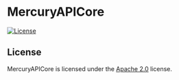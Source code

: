 # MercuryAPICore

[![License](https://lolnet.co.nz/resources/badges/License-Apache%202.0-blue.svg)](https://www.apache.org/licenses/LICENSE-2.0)

## License
MercuryAPICore is licensed under the [Apache 2.0](https://www.apache.org/licenses/LICENSE-2.0) license.
